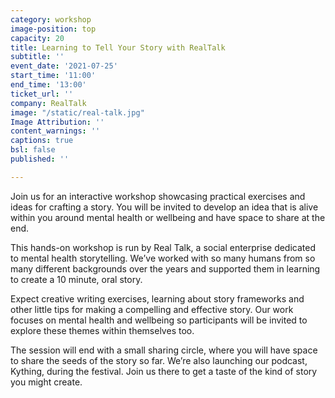 ```yaml
---
category: workshop
image-position: top
capacity: 20
title: Learning to Tell Your Story with RealTalk
subtitle: ''
event_date: '2021-07-25'
start_time: '11:00'
end_time: '13:00'
ticket_url: ''
company: RealTalk
image: "/static/real-talk.jpg"
Image Attribution: ''
content_warnings: ''
captions: true
bsl: false
published: ''

---
```

Join us for an interactive workshop showcasing practical exercises and ideas for crafting a story. You will be invited to develop an idea that is alive within you around mental health or wellbeing and have space to share at the end.

This hands-on workshop is run by Real Talk, a social enterprise dedicated to mental health storytelling. We’ve worked with so many humans from so many different backgrounds over the years and supported them in learning to create a 10 minute, oral story. 

Expect creative writing exercises, learning about story frameworks and other little tips for making a compelling and effective story. Our work focuses on mental health and wellbeing so participants will be invited to explore these themes within themselves too. 

The session will end with a small sharing circle, where you will have space to share the seeds of the story so far. We’re also launching our podcast, Kything, during the festival. Join us there to get a taste of the kind of story you might create.